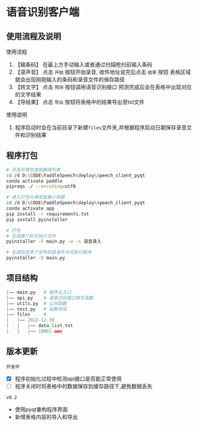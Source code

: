 # 语音识别客户端

## 使用流程及说明

使用流程

1. 【输条码】 在最上方手动输入或者通过扫描枪扫前输入条码
2. 【录声音】 点击 `开始` 按钮开始录音, 收件地址说完后点击 `结束` 按钮
   表格区域就会出现刚刚输入的条码和录音文件的保存路径
3. 【转文字】 点击 `预测` 按钮调用语音识别接口
   预测完成后会在表格中出现对应的文字结果
4. 【导结果】 点击 `导出` 按钮将表格中的结果导出至txt文件

使用说明

1. 程序启动时会在当前目录下新建`files`文件夹,并根据程序启动日期保存录音文件和识别结果


## 程序打包

```bash
# 开发环境生成依赖库列表
cd /d D:\CODE\PaddleSpeech\deploy\speech_client_pyqt
conda activate paddle
pipreqs ./ --encoding=utf8

# 进入打包化境安装最小依赖
cd /d D:\CODE\PaddleSpeech\deploy\speech_client_pyqt
conda activate app
pip install -r requirements.txt 
pip install pyinstaller

# 打包
# 生成单个的可执行文件
pyinstaller -F main.py -w -n 语音录入

# 生成包含多个文件的目录作为可执行程序
pyinstaller -D main.py
```


## 项目结构

```python
|—— main.py   # 程序主入口
|—— api.py    # 语音识别接口相关函数
|—— utils.py  # 公共函数
|—— test.py   # 函数测试
|—— files     # 
|   |—— 2022-12-30
|   |   |—— data_list.txt
|   |   |—— 10001.wav
```


## 版本更新

`开发中`
- [x] 程序初始化过程中检测api接口是否能正常使用
- [ ] 程序关闭时将表格中的数据保存到缓存路径下,避免数据丢失

`v0.2`
- 使用pyqt重构程序界面
- 新增表格内容的导入和导出